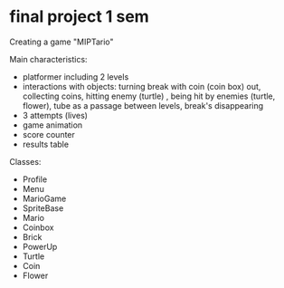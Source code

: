 # final project 1 sem
Creating a game "MIPTario"

Main characteristics:
- platformer including 2 levels
- interactions with objects: 
turning break with coin (coin box) out, 
collecting coins,
hitting enemy (turtle) , 
being hit by enemies (turtle, flower), 
tube as a passage between levels,
break's disappearing
- 3 attempts (lives) 
- game animation
- score counter
- results table

Classes:
- Profile
- Menu
- MarioGame
- SpriteBase
- Mario
- Coinbox
- Brick
- PowerUp
- Turtle
- Coin
- Flower
